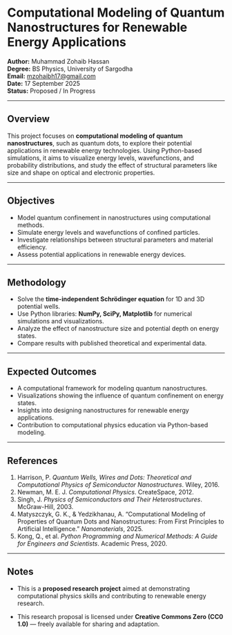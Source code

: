 # Computational Modeling of Quantum Nanostructures for Renewable Energy Applications

**Author:** Muhammad Zohaib Hassan  
**Degree:** BS Physics, University of Sargodha  
**Email:** mzohaibh17@gmail.com  
**Date:** 17 September 2025  
**Status:** Proposed / In Progress

---

## Overview
This project focuses on **computational modeling of quantum nanostructures**, such as quantum dots, to explore their potential applications in renewable energy technologies. Using Python-based simulations, it aims to visualize energy levels, wavefunctions, and probability distributions, and study the effect of structural parameters like size and shape on optical and electronic properties.

---

## Objectives
- Model quantum confinement in nanostructures using computational methods.  
- Simulate energy levels and wavefunctions of confined particles.  
- Investigate relationships between structural parameters and material efficiency.  
- Assess potential applications in renewable energy devices.

---

## Methodology
- Solve the **time-independent Schrödinger equation** for 1D and 3D potential wells.  
- Use Python libraries: **NumPy, SciPy, Matplotlib** for numerical simulations and visualizations.  
- Analyze the effect of nanostructure size and potential depth on energy states.  
- Compare results with published theoretical and experimental data.

---

## Expected Outcomes
- A computational framework for modeling quantum nanostructures.  
- Visualizations showing the influence of quantum confinement on energy states.  
- Insights into designing nanostructures for renewable energy applications.  
- Contribution to computational physics education via Python-based modeling.

---

## References
1. Harrison, P. *Quantum Wells, Wires and Dots: Theoretical and Computational Physics of Semiconductor Nanostructures*. Wiley, 2016.  
2. Newman, M. E. J. *Computational Physics*. CreateSpace, 2012.  
3. Singh, J. *Physics of Semiconductors and Their Heterostructures*. McGraw-Hill, 2003.  
4. Matyszczyk, G. K., & Yedzikhanau, A. “Computational Modeling of Properties of Quantum Dots and Nanostructures: From First Principles to Artificial Intelligence.” *Nanomaterials*, 2025.  
5. Kong, Q., et al. *Python Programming and Numerical Methods: A Guide for Engineers and Scientists*. Academic Press, 2020.

---

## Notes

- This is a **proposed research project** aimed at demonstrating computational physics skills and contributing to renewable energy research.  

- This research proposal is licensed under **Creative Commons Zero (CC0 1.0)** — freely available for sharing and adaptation.

